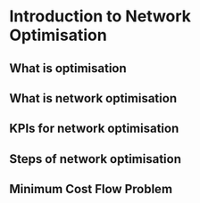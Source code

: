 # Introduction to Network Optimisation

## What is optimisation

## What is network optimisation

## KPIs for network optimisation

## Steps of network optimisation

## Minimum Cost Flow Problem



























